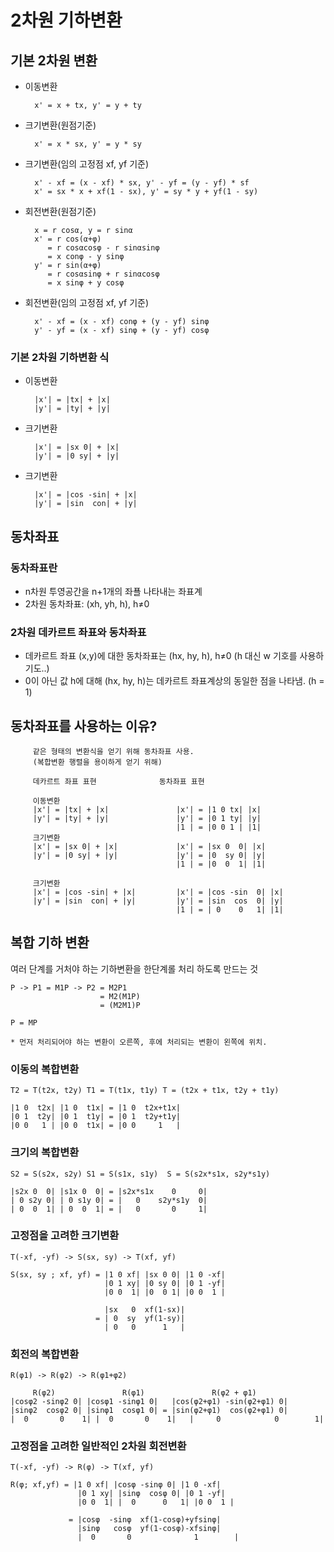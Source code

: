 # 2차원 기하변환

## 기본 2차원 변환
- 이동변환

        x' = x + tx, y' = y + ty    
        
- 크기변환(원점기준)
        
        x' = x * sx, y' = y * sy    

- 크기변환(임의 고정점 xf, yf 기준)

        x' - xf = (x - xf) * sx, y' - yf = (y - yf) * sf
        x' = sx * x + xf(1 - sx), y' = sy * y + yf(1 - sy) 

- 회전변환(원점기준)
 
        x = r cosα, y = r sinα
        x' = r cos(α+φ)
           = r cosαcosφ - r sinαsinφ
           = x conφ - y sinφ
        y' = r sin(α+φ)
           = r cosαsinφ + r sinαcosφ
           = x sinφ + y cosφ
       
- 회전변환(임의 고정점 xf, yf 기준)
        
        x' - xf = (x - xf) conφ + (y - yf) sinφ
        y' - yf = (x - xf) sinφ + (y - yf) cosφ

### 기본 2차원 기하변환 식
- 이동변환

        |x'| = |tx| + |x|            
        |y'| = |ty| + |y|
        
- 크기변환

        |x'| = |sx 0| + |x|  
        |y'| = |0 sy| + |y|          
                          
- 크기변환

        |x'| = |cos -sin| + |x|         
        |y'| = |sin  con| + |y|

## 동차좌표

### 동차좌표란
- n차원 투영공간을 n+1개의 좌푤 나타내는 좌표계
- 2차원 동차좌표: (xh, yh, h), h≠0

### 2차원 데카르트 좌표와 동차좌표
- 데카르트 좌표 (x,y)에 대한 동차좌표는 (hx, hy, h), h≠0 (h 대신 w 기호를 사용하기도..)
- 0이 아닌 값 h에 대해 (hx, hy, h)는 데카르트 좌표계상의 동일한 점을 나타냄. (h = 1)


## 동차좌표를 사용하는 이유?

         같은 형태의 변환식을 얻기 위해 동차좌표 사용.
         (복합변환 행렬을 용이하게 얻기 위해)
        
         데카르트 좌표 표현              동차좌표 표현
        
         이동변환
         |x'| = |tx| + |x|               |x'| = |1 0 tx| |x|
         |y'| = |ty| + |y|               |y'| = |0 1 ty| |y|
                                         |1 | = |0 0 1 | |1|
         크기변환
         |x'| = |sx 0| + |x|             |x'| = |sx 0  0| |x|
         |y'| = |0 sy| + |y|             |y'| = |0  sy 0| |y|
                                         |1 | = |0  0  1| |1|
        
         크기변환
         |x'| = |cos -sin| + |x|         |x'| = |cos -sin  0| |x|
         |y'| = |sin  con| + |y|         |y'| = |sin  cos  0| |y|
                                         |1 | = | 0    0   1| |1|


## 복합 기하 변환
여러 단계를 거처야 하는 기하변환을 한단계롤 처리 하도록 만드는 것

    P -> P1 = M1P -> P2 = M2P1
                        = M2(M1P)
                        = (M2M1)P
                        
    P = MP                        

    * 먼저 처리되어야 하는 변환이 오른쪽, 후에 처리되는 변환이 왼쪽에 위치. 

### 이동의 복합변환

    T2 = T(t2x, t2y) T1 = T(t1x, t1y) T = (t2x + t1x, t2y + t1y)

    |1 0  t2x| |1 0  t1x| = |1 0  t2x+t1x|
    |0 1  t2y| |0 1  t1y| = |0 1  t2y+t1y|
    |0 0   1 | |0 0  t1x| = |0 0     1   |

### 크기의 복합변환

    S2 = S(s2x, s2y) S1 = S(s1x, s1y)  S = S(s2x*s1x, s2y*s1y) 
    
    |s2x 0  0| |s1x 0  0| = |s2x*s1x    0     0|
    | 0 s2y 0| | 0 s1y 0| = |   0    s2y*s1y  0|
    | 0  0  1| | 0  0  1| = |   0       0     1|
    
### 고정점을 고려한 크기변환

    T(-xf, -yf) -> S(sx, sy) -> T(xf, yf)

    S(sx, sy ; xf, yf) = |1 0 xf| |sx 0 0| |1 0 -xf|
                         |0 1 xy| |0 sy 0| |0 1 -yf|
                         |0 0  1| |0  0 1| |0 0  1 |

                         |sx   0  xf(1-sx)|
                       = | 0  sy  yf(1-sy)|
                         | 0   0      1   |

### 회전의 복합변환

    R(φ1) -> R(φ2) -> R(φ1+φ2)

         R(φ2)               R(φ1)               R(φ2 + φ1)
    |cosφ2 -sinφ2 0| |cosφ1 -sinφ1 0|   |cos(φ2+φ1) -sin(φ2+φ1) 0|
    |sinφ2  cosφ2 0| |sinφ1  cosφ1 0| = |sin(φ2+φ1)  cos(φ2+φ1) 0|
    |  0       0    1| |  0       0    1|   |     0            0        1|
    
    
### 고정점을 고려한 일반적인 2차원 회전변환

    T(-xf, -yf) -> R(φ) -> T(xf, yf)
    
    R(φ; xf,yf) = |1 0 xf| |cosφ -sinφ 0| |1 0 -xf|
                   |0 1 xy| |sinφ  cosφ 0| |0 1 -yf|
                   |0 0  1| |  0      0   1| |0 0  1 |
                   
                 = |cosφ  -sinφ  xf(1-cosφ)+yfsinφ|
                   |sinφ   cosφ  yf(1-cosφ)-xfsinφ|
                   |  0       0              1        |
                   
                   
                   